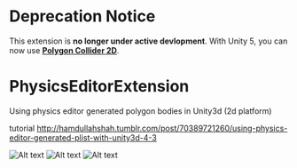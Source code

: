 
# **Deprecation Notice**

This extension is **no longer under active devlopment**. With Unity 5, you can now use **[Polygon Collider 2D](https://docs.unity3d.com/Manual/class-PolygonCollider2D.html)**.


PhysicsEditorExtension
======================

Using physics editor generated polygon bodies in Unity3d (2d platform)

tutorial http://hamdullahshah.tumblr.com/post/70389721260/using-physics-editor-generated-plist-with-unity3d-4-3


![Alt text](https://31.media.tumblr.com/5807e7dd24362c183f27194b232ab028/tumblr_inline_mxzzhzq2Ea1rb1yn3.png)
![Alt text](https://31.media.tumblr.com/3cb0d5a4e66210be7ae01a8f3ba1a062/tumblr_inline_mxzzkyRkuY1rb1yn3.png)
![Alt text](https://31.media.tumblr.com/3e7155d86cc8599058aab49815321510/tumblr_inline_mxzzlfVLy71rb1yn3.png)

